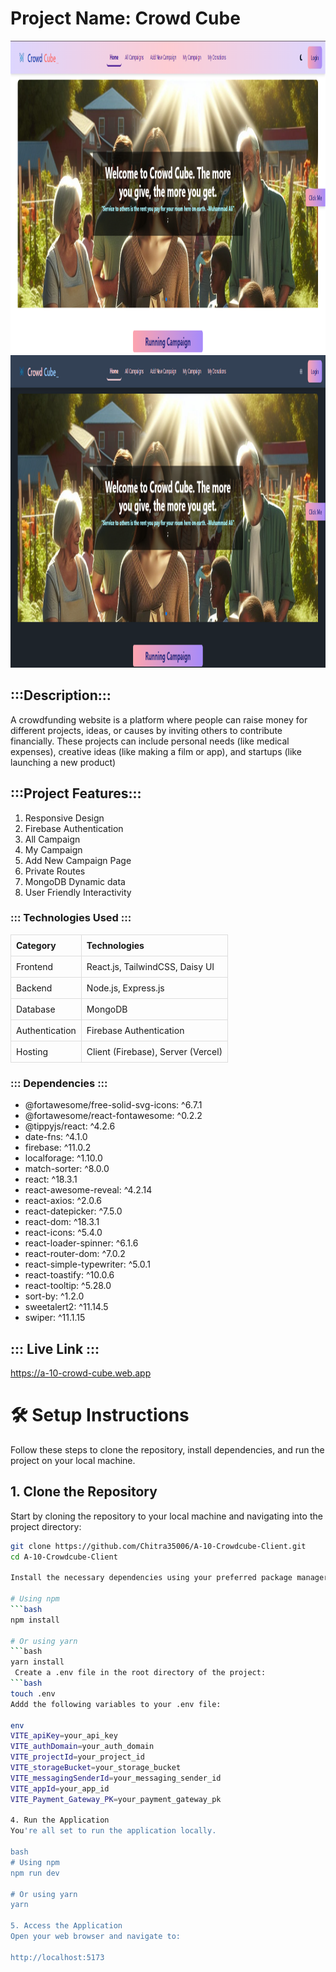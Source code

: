 # Project Name: Crowd Cube
 <div align="center">
  <img height="500" width="100%" src="https://github.com/Chitra35006/5_practice/blob/5669e4f4ffc4556f7e310a68d74f8ffa7628a26d/cc1.png" />
</div>
 <div align="center">
  <img height="500" width="100%" src="https://github.com/Chitra35006/5_practice/blob/1c7d222358cd29661acbddafc400386b03f739e0/cc2.png" />
</div>

## :::Description:::
A crowdfunding website is a platform where people can raise money for different projects, ideas, or 
causes by inviting others to contribute financially. These projects can include personal needs (like 
medical expenses), creative ideas (like making a film or app), and startups (like launching a new 
product)
## :::Project Features:::
1. Responsive Design
2. Firebase Authentication
3. All Campaign
4. My Campaign
5. Add New Campaign Page 
6. Private Routes
7. MongoDB Dynamic data
8. User Friendly Interactivity
<h3 align="left">::: Technologies Used :::</h3>

<div style="display: block; width: 100%; margin-bottom: 20px;">
  <table width="100%" style="border-collapse: collapse;">
    <tr>
      <th style="border: 1px solid #ddd; padding: 8px; text-align: left;">Category</th>
      <th style="border: 1px solid #ddd; padding: 8px; text-align: left;">Technologies</th>
    </tr>
    <tr>
      <td style="border: 1px solid #ddd; padding: 8px;">Frontend</td>
      <td style="border: 1px solid #ddd; padding: 8px;">React.js, TailwindCSS, Daisy UI</td>
    </tr>
    <tr>
      <td style="border: 1px solid #ddd; padding: 8px;">Backend</td>
      <td style="border: 1px solid #ddd; padding: 8px;">Node.js, Express.js</td>
    </tr>
    <tr>
      <td style="border: 1px solid #ddd; padding: 8px;">Database</td>
      <td style="border: 1px solid #ddd; padding: 8px;">MongoDB</td>
    </tr>
    <tr>
      <td style="border: 1px solid #ddd; padding: 8px;">Authentication</td>
      <td style="border: 1px solid #ddd; padding: 8px;">Firebase Authentication</td>
    </tr>
    <tr>
      <td style="border: 1px solid #ddd; padding: 8px;">Hosting</td>
      <td style="border: 1px solid #ddd; padding: 8px;">Client (Firebase), Server (Vercel)</td>
    </tr>
  </table>
</div>
<h3 align="left">::: Dependencies :::</h3>

- @fortawesome/free-solid-svg-icons: ^6.7.1  
- @fortawesome/react-fontawesome: ^0.2.2  
- @tippyjs/react: ^4.2.6  
- date-fns: ^4.1.0  
- firebase: ^11.0.2  
- localforage: ^1.10.0  
- match-sorter: ^8.0.0  
- react: ^18.3.1  
- react-awesome-reveal: ^4.2.14  
- react-axios: ^2.0.6  
- react-datepicker: ^7.5.0  
- react-dom: ^18.3.1  
- react-icons: ^5.4.0  
- react-loader-spinner: ^6.1.6  
- react-router-dom: ^7.0.2  
- react-simple-typewriter: ^5.0.1  
- react-toastify: ^10.0.6  
- react-tooltip: ^5.28.0  
- sort-by: ^1.2.0  
- sweetalert2: ^11.14.5  
- swiper: ^11.1.15

## ::: Live Link :::
 https://a-10-crowd-cube.web.app

 # 🛠 Setup Instructions

Follow these steps to clone the repository, install dependencies, and run the project on your local machine.

## 1. **Clone the Repository**

Start by cloning the repository to your local machine and navigating into the project directory:

```bash
git clone https://github.com/Chitra35006/A-10-Crowdcube-Client.git
cd A-10-Crowdcube-Client

Install the necessary dependencies using your preferred package manager (npm or yarn):

# Using npm
```bash
npm install

# Or using yarn
```bash
yarn install
 Create a .env file in the root directory of the project:
```bash
touch .env
Addd the following variables to your .env file:

env
VITE_apiKey=your_api_key
VITE_authDomain=your_auth_domain
VITE_projectId=your_project_id
VITE_storageBucket=your_storage_bucket
VITE_messagingSenderId=your_messaging_sender_id
VITE_appId=your_app_id
VITE_Payment_Gateway_PK=your_payment_gateway_pk

4. Run the Application
You're all set to run the application locally.

bash
# Using npm
npm run dev

# Or using yarn
yarn

5. Access the Application
Open your web browser and navigate to:

http://localhost:5173
